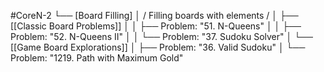 #CoreN-2
└── [Board Filling]
    │   / Filling boards with elements /
    │
    ├── [[Classic Board Problems]]
    │   │   ├── Problem: "51. N-Queens"
    │   │   ├── Problem: "52. N-Queens II"
    │   │   └── Problem: "37. Sudoku Solver"
    │
    └── [[Game Board Explorations]]
        │   ├── Problem: "36. Valid Sudoku"
        │   └── Problem: "1219. Path with Maximum Gold"